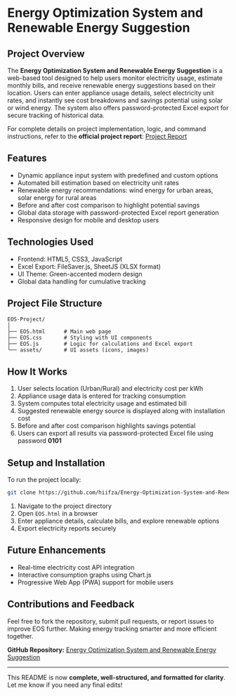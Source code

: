

# **Energy Optimization System and Renewable Energy Suggestion**

## **Project Overview**
The **Energy Optimization System and Renewable Energy Suggestion** is a web-based tool designed to help users monitor electricity usage, estimate monthly bills, and receive renewable energy suggestions based on their location. Users can enter appliance usage details, select electricity unit rates, and instantly see cost breakdowns and savings potential using solar or wind energy. The system also offers password-protected Excel export for secure tracking of historical data.

For complete details on project implementation, logic, and command instructions, refer to the **official project report**: [Project Report](https://drive.google.com/file/d/1LHsqbOMHoqr8DbADVo10adJstBjfJQhC/view?usp=sharing)

## **Features**
- Dynamic appliance input system with predefined and custom options  
- Automated bill estimation based on electricity unit rates  
- Renewable energy recommendations: wind energy for urban areas, solar energy for rural areas  
- Before and after cost comparison to highlight potential savings  
- Global data storage with password-protected Excel report generation  
- Responsive design for mobile and desktop users  

## **Technologies Used**
- Frontend: HTML5, CSS3, JavaScript  
- Excel Export: FileSaver.js, SheetJS (XLSX format)  
- UI Theme: Green-accented modern design  
- Global data handling for cumulative tracking  

## **Project File Structure**
```
EOS-Project/
│
├── EOS.html      # Main web page
├── EOS.css       # Styling with UI components
├── EOS.js        # Logic for calculations and Excel export
└── assets/       # UI assets (icons, images)
```

## **How It Works**
1. User selects location (Urban/Rural) and electricity cost per kWh  
2. Appliance usage data is entered for tracking consumption  
3. System computes total electricity usage and estimated bill  
4. Suggested renewable energy source is displayed along with installation cost  
5. Before and after cost comparison highlights savings potential  
6. Users can export all results via password-protected Excel file using password **0101**  

## **Setup and Installation**
To run the project locally:  
```bash
git clone https://github.com/hiifza/Energy-Optimization-System-and-Renewable-energy
```
1. Navigate to the project directory  
2. Open `EOS.html` in a browser  
3. Enter appliance details, calculate bills, and explore renewable options  
4. Export electricity reports securely  

## **Future Enhancements**
- Real-time electricity cost API integration  
- Interactive consumption graphs using Chart.js  
- Progressive Web App (PWA) support for mobile users  

## **Contributions and Feedback**
Feel free to fork the repository, submit pull requests, or report issues to improve EOS further. Making energy tracking smarter and more efficient together.

**GitHub Repository:** [Energy Optimization System and Renewable Energy Suggestion](https://github.com/hiifza/Energy-Optimization-System-and-Renewable-energy)

---

This README is now **complete, well-structured, and formatted for clarity**. Let me know if you need any final edits!
